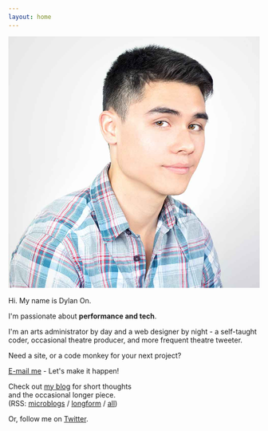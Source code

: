 ```yaml
---
layout: home
---
```


<div class="row">
	<div class="col-sm-4 position-relative">
		<img class="headshot" src="assets/dylan_on_headshot.jpg" />
	</div>
	<div class="col-sm-8">
		<p class="h1 mynameis">Hi. My name is <span class="text-accent">Dylan On</span>.</p>
		<div class="panel text-center">
			<div class="subpanel">
				<p class="home-lead-text">I'm passionate about <strong>performance and tech</strong>.</p>
			</div>
			<p>
			I'm an arts administrator by day and
			a web designer by night - a self-taught coder, occasional theatre producer,
			and more frequent theatre tweeter.
			</p>
		</div>
	</div>
</div>

<div class="row">
	<div class="col-sm-4">
		<div class="panel text-center">
			<p>Need a site, or a code monkey for your next project?</p>
			<div class="subpanel">
				<p><a href="mailto:hey@dylanon.com">E-mail me</a> - Let's make it happen!</p>
			</div>
		</div>
	</div>
	<div class="col-sm-8 text-center text-lowercase">
		<div class="home-links">
			<p>Check out <a href="{{ site.baseurl }}{% link blog.md %}">my blog</a> for short thoughts<br> 
			and the occasional longer piece.<br>
			(RSS: <a href="#">microblogs</a> / <a href="#">longform</a> / <a href="#">all</a>)</p>
			<p>Or, follow me on <a href="https://twitter.com/dylanon">Twitter</a>.</p>
		</div>
	</div>
</div>
